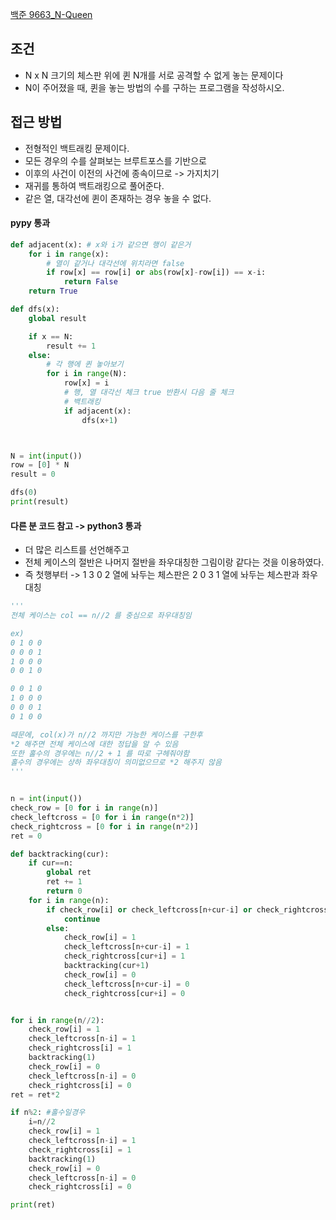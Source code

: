 
[백준 9663_N-Queen](https://www.acmicpc.net/problem/9663)


## 조건

- N x N 크기의 체스판 위에 퀸 N개를 서로 공격할 수 없게 놓는 문제이다
- N이 주어졌을 때, 퀸을 놓는 방법의 수를 구하는 프로그램을 작성하시오.

## 접근 방법

- 전형적인 백트래킹 문제이다.
- 모든 경우의 수를 살펴보는 브루트포스를 기반으로
- 이후의 사건이 이전의 사건에 종속이므로 -> 가지치기
- 재귀를 통하여 백트래킹으로 풀어준다.
- 같은 열, 대각선에 퀸이 존재하는 경우 놓을 수 없다.



#### pypy 통과

```python
def adjacent(x): # x와 i가 같으면 행이 같은거
    for i in range(x):
        # 열이 같거나 대각선에 위치라면 false
        if row[x] == row[i] or abs(row[x]-row[i]) == x-i:
            return False
    return True

def dfs(x):
    global result

    if x == N:
        result += 1
    else:
        # 각 행에 퀸 놓아보기
        for i in range(N):
            row[x] = i
            # 행, 열 대각선 체크 true 반환시 다음 줄 체크
            # 백트래킹
            if adjacent(x):
                dfs(x+1)



N = int(input())
row = [0] * N
result = 0

dfs(0)
print(result)
```



#### 다른 분 코드 참고 -> python3 통과

- 더 많은 리스트를 선언해주고 
- 전체 케이스의 절반은 나머지 절반을 좌우대칭한 그림이랑 같다는 것을 이용하였다.
- 즉 첫행부터 -> 1 3 0 2 열에 놔두는 체스판은 2 0 3 1 열에 놔두는 체스판과 좌우 대칭 

```python
'''
전체 케이스는 col == n//2 를 중심으로 좌우대칭임

ex)
0 1 0 0
0 0 0 1
1 0 0 0
0 0 1 0

0 0 1 0
1 0 0 0
0 0 0 1
0 1 0 0

때문에, col(x)가 n//2 까지만 가능한 케이스를 구한후
*2 해주면 전체 케이스에 대한 정답을 알 수 있음
또한 홀수의 경우에는 n//2 + 1 를 따로 구헤줘야함
홀수의 경우에는 상하 좌우대칭이 의미없으므로 *2 해주지 않음
'''


n = int(input())
check_row = [0 for i in range(n)]
check_leftcross = [0 for i in range(n*2)]
check_rightcross = [0 for i in range(n*2)]
ret = 0

def backtracking(cur):
    if cur==n:
        global ret
        ret += 1
        return 0
    for i in range(n):
        if check_row[i] or check_leftcross[n+cur-i] or check_rightcross[cur+i]:
            continue
        else:
            check_row[i] = 1
            check_leftcross[n+cur-i] = 1
            check_rightcross[cur+i] = 1
            backtracking(cur+1)
            check_row[i] = 0
            check_leftcross[n+cur-i] = 0
            check_rightcross[cur+i] = 0


for i in range(n//2):
    check_row[i] = 1
    check_leftcross[n-i] = 1
    check_rightcross[i] = 1
    backtracking(1)
    check_row[i] = 0
    check_leftcross[n-i] = 0
    check_rightcross[i] = 0
ret = ret*2

if n%2: #홀수일경우
    i=n//2
    check_row[i] = 1
    check_leftcross[n-i] = 1
    check_rightcross[i] = 1
    backtracking(1)
    check_row[i] = 0
    check_leftcross[n-i] = 0
    check_rightcross[i] = 0

print(ret)
```

